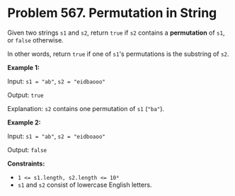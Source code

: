 # Problem 567. Permutation in String

Given two strings ```s1``` and ```s2```, return ```true``` if ```s2``` contains a __permutation__ of ```s1```, or ```false``` otherwise.

In other words, return ```true``` if one of ```s1```'s permutations is the substring of ```s2```.

__Example 1:__

Input: ```s1 = "ab"```, ```s2 = "eidbaooo"```

Output: ```true```

Explanation: ```s2``` contains one permutation of ```s1``` (```"ba"```).

__Example 2:__

Input: ```s1 = "ab"```, ```s2 = "eidboaoo"```

Output: ```false```
 

__Constraints:__

- ```1 <= s1.length, s2.length <= 10⁴```
- ```s1``` and ```s2``` consist of lowercase English letters.
